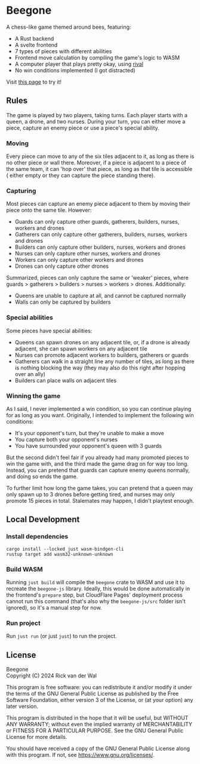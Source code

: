 # Beegone

A chess-like game themed around bees, featuring:

- A Rust backend
- A svelte frontend
- 7 types of pieces with different abilities
- Frontend move calculation by compiling the game's logic to WASM
- A computer player that plays pretty okay, using [rival](https://github.com/Tortoaster/rival)
- No win conditions implemented (I got distracted)

Visit [this page](https://beegone.tortoaster.com/) to try it!

## Rules

The game is played by two players, taking turns. Each player starts with a queen, a drone, and two nurses. During your
turn, you can either move a piece, capture an enemy piece or use a piece's special ability.

### Moving

Every piece can move to any of the six tiles adjacent to it, as long as there is no other piece or wall there. Moreover,
if a piece is adjacent to a piece of the same team, it can 'hop over' that piece, as long as that tile is accessible (
either empty or they can capture the piece standing there).

### Capturing

Most pieces can capture an enemy piece adjacent to them by moving their piece onto the same tile. However:

* Guards can only capture other guards, gatherers, builders, nurses, workers and drones
* Gatherers can only capture other gatherers, builders, nurses, workers and drones
* Builders can only capture other builders, nurses, workers and drones
* Nurses can only capture other nurses, workers and drones
* Workers can only capture other workers and drones
* Drones can only capture other drones

Summarized, pieces can only capture the same or 'weaker' pieces, where guards > gatherers > builders > nurses >
workers > drones. Additionally:

* Queens are unable to capture at all, and cannot be captured normally
* Walls can only be captured by builders

### Special abilities

Some pieces have special abilities:

* Queens can spawn drones on any adjacent tile, or, if a drone is already adjacent, she can spawn workers on any
  adjacent tile
* Nurses can promote adjacent workers to builders, gatherers or guards
* Gatherers can walk in a straight line any number of tiles, as long as there is nothing blocking the way (they may also
  do this right after hopping over an ally)
* Builders can place walls on adjacent tiles

### Winning the game

As I said, I never implemented a win condition, so you can continue playing for as long as you want. Originally, I
intended to implement the following win conditions:

* It's your opponent's turn, but they're unable to make a move
* You capture both your opponent's nurses
* You have surrounded your opponent's queen with 3 guards

But the second didn't feel fair if you already had many promoted pieces to win the game with, and the third made the
game drag on for way too long. Instead, you can pretend that guards can capture enemy queens normally, and doing so ends
the game.

To further limit how long the game takes, you can pretend that a queen may only spawn up to 3 drones before getting
tired, and nurses may only promote 15 pieces in total. Stalemates may happen, I didn't playtest enough.

## Local Development

### Install dependencies

```shell
cargo install --locked just wasm-bindgen-cli
rustup target add wasm32-unknown-unknown
```

### Build WASM

Running `just build` will compile the `beegone` crate to WASM and use it to recreate the `beegone-js` library. Ideally,
this would be done automatically in the frontend's `prepare` step, but CloudFlare Pages' deployment process cannot run
this command (that's also why the `beegone-js/src` folder isn't ignored), so it's a manual step for now.

### Run project

Run `just run` (or just `just`) to run the project.

## License

Beegone\
Copyright (C) 2024 Rick van der Wal

This program is free software: you can redistribute it and/or modify
it under the terms of the GNU General Public License as published by
the Free Software Foundation, either version 3 of the License, or
(at your option) any later version.

This program is distributed in the hope that it will be useful,
but WITHOUT ANY WARRANTY; without even the implied warranty of
MERCHANTABILITY or FITNESS FOR A PARTICULAR PURPOSE. See the
GNU General Public License for more details.

You should have received a copy of the GNU General Public License
along with this program. If not, see <https://www.gnu.org/licenses/>.
